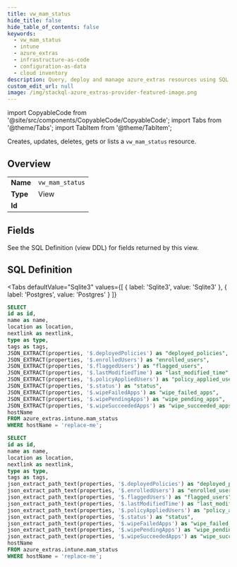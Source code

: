```yaml
--- 
title: vw_mam_status
hide_title: false
hide_table_of_contents: false
keywords:
  - vw_mam_status
  - intune
  - azure_extras
  - infrastructure-as-code
  - configuration-as-data
  - cloud inventory
description: Query, deploy and manage azure_extras resources using SQL
custom_edit_url: null
image: /img/stackql-azure_extras-provider-featured-image.png
---
```


import CopyableCode from '@site/src/components/CopyableCode/CopyableCode';
import Tabs from '@theme/Tabs';
import TabItem from '@theme/TabItem';

Creates, updates, deletes, gets or lists a <code>vw_mam_status</code> resource.

## Overview
<table><tbody>
<tr><td><b>Name</b></td><td><code>vw_mam_status</code></td></tr>
<tr><td><b>Type</b></td><td>View</td></tr>
<tr><td><b>Id</b></td><td><CopyableCode code="azure_extras.intune.vw_mam_status" /></td></tr>
</tbody></table>

## Fields

See the SQL Definition (view DDL) for fields returned by this view.

## SQL Definition

<Tabs
defaultValue="Sqlite3"
values={[
{ label: 'Sqlite3', value: 'Sqlite3' },
{ label: 'Postgres', value: 'Postgres' }
]}
>
<TabItem value="Sqlite3">

```sql
SELECT
id as id,
name as name,
location as location,
nextlink as nextlink,
type as type,
tags as tags,
JSON_EXTRACT(properties, '$.deployedPolicies') as "deployed_policies",
JSON_EXTRACT(properties, '$.enrolledUsers') as "enrolled_users",
JSON_EXTRACT(properties, '$.flaggedUsers') as "flagged_users",
JSON_EXTRACT(properties, '$.lastModifiedTime') as "last_modified_time",
JSON_EXTRACT(properties, '$.policyAppliedUsers') as "policy_applied_users",
JSON_EXTRACT(properties, '$.status') as "status",
JSON_EXTRACT(properties, '$.wipeFailedApps') as "wipe_failed_apps",
JSON_EXTRACT(properties, '$.wipePendingApps') as "wipe_pending_apps",
JSON_EXTRACT(properties, '$.wipeSucceededApps') as "wipe_succeeded_apps",
hostName
FROM azure_extras.intune.mam_status
WHERE hostName = 'replace-me';
```

</TabItem>
<TabItem value="Postgres">

```sql
SELECT
id as id,
name as name,
location as location,
nextlink as nextlink,
type as type,
tags as tags,
json_extract_path_text(properties, '$.deployedPolicies') as "deployed_policies",
json_extract_path_text(properties, '$.enrolledUsers') as "enrolled_users",
json_extract_path_text(properties, '$.flaggedUsers') as "flagged_users",
json_extract_path_text(properties, '$.lastModifiedTime') as "last_modified_time",
json_extract_path_text(properties, '$.policyAppliedUsers') as "policy_applied_users",
json_extract_path_text(properties, '$.status') as "status",
json_extract_path_text(properties, '$.wipeFailedApps') as "wipe_failed_apps",
json_extract_path_text(properties, '$.wipePendingApps') as "wipe_pending_apps",
json_extract_path_text(properties, '$.wipeSucceededApps') as "wipe_succeeded_apps",
hostName
FROM azure_extras.intune.mam_status
WHERE hostName = 'replace-me';
```

</TabItem>
</Tabs>
